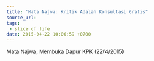 ```yaml
---
title: "Mata Najwa: Kritik Adalah Konsultasi Gratis"
source_url: 
tags:
 - slice of life
date: 2015-04-22 10:06:59 +0700
---
```


Mata Najwa, Membuka Dapur KPK (22/4/2015)